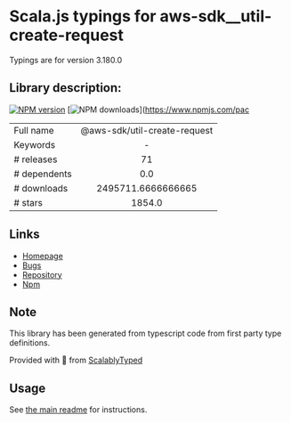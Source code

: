 
# Scala.js typings for aws-sdk__util-create-request

Typings are for version 3.180.0

## Library description:
[![NPM version](https://img.shields.io/npm/v/@aws-sdk/util-create-request/latest.svg)](https://www.npmjs.com/package/@aws-sdk/util-create-request) [![NPM downloads](https://img.shields.io/npm/dm/@aws-sdk/util-create-request.svg)](https://www.npmjs.com/pac

|                    |                 |
| ------------------ | :-------------: |
| Full name          | @aws-sdk/util-create-request |
| Keywords           | - |
| # releases         | 71 |
| # dependents       | 0.0 |
| # downloads        | 2495711.6666666665 |
| # stars            | 1854.0 |

## Links
- [Homepage](https://github.com/aws/aws-sdk-js-v3/tree/main/packages/util-create-request)
- [Bugs](https://github.com/aws/aws-sdk-js-v3/issues)
- [Repository](https://github.com/aws/aws-sdk-js-v3)
- [Npm](https://www.npmjs.com/package/%40aws-sdk%2Futil-create-request)
    


## Note
This library has been generated from typescript code from first party type definitions.

Provided with :purple_heart: from [ScalablyTyped](https://github.com/oyvindberg/ScalablyTyped)

## Usage
See [the main readme](../../readme.md) for instructions.


